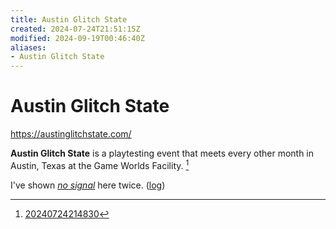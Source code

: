 ```yaml
---
title: Austin Glitch State
created: 2024-07-24T21:51:15Z
modified: 2024-09-19T00:46:40Z
aliases:
- Austin Glitch State
---
```


# Austin Glitch State

https://austinglitchstate.com/

**Austin Glitch State** is a playtesting event that meets every other month in Austin, Texas at the Game Worlds Facility. [^1]

I've shown _[no signal](../press-kits/no-signal.md)_ here twice. ([log](no-signal.md))

[^1]: [20240724214830](../entries/20240724214830.md)